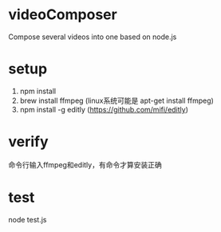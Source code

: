 # videoComposer
Compose several videos into one based on node.js

# setup
1. npm install
2. brew install ffmpeg (linux系统可能是 apt-get install ffmpeg)
3. npm install -g editly (https://github.com/mifi/editly)

# verify
命令行输入ffmpeg和editly，有命令才算安装正确

# test 
node test.js
